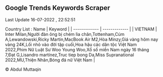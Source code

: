 

## Google Trends Keywords Scraper 
 
Last Update 16-07-2022 , 22:52:51

Country List :
 Name  | Keyword |
| ------------- | ------------- |
| VIETNAM | Inter Milan,Người đàn ông bị chém lìa chân,Tottenham,Cúm A,Lewandowski,Ricky Martin,MacBook Air M2,Hòa Minzy,Giá vàng hôm nay vàng 24K,Lối nhỏ vào đời tập cuối,Hoa hậu các dân tộc Việt Nam 2022,Phim Nữ Luật Sư Woo Young Woo,Xổ số miền Nam ngày 16 tháng 7,Đạt G,Lisandro martínez,Truc tiep bong Da,Miss Supranational 2022,MU,Thiện Nhân,Bóng đá nữ Việt Nam |



© Abdul Muttaqin 
